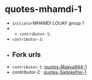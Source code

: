 # quotes-mhamdi-1
- `initiator`MHAMDI LOUAY group 1
- - `contributor-1`:
- `contributor-2`: 
- ## Fork urls
- `contributor-1`: [quotes-Maeva944-1]( https://github.com/Maeva944/quotes-maeva-1.git)
- contributor-2 : [quotes-Sadokefrei-1](https://github.com/Sadokefrei/quotes-sadok-1.git)
